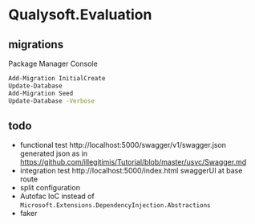 # Qualysoft.Evaluation

## migrations

Package Manager Console
```cmd
Add-Migration InitialCreate
Update-Database
Add-Migration Seed
Update-Database -Verbose
```

## todo

- functional test http://localhost:5000/swagger/v1/swagger.json generated json as in https://github.com/illegitimis/Tutorial/blob/master/usvc/Swagger.md
- integration test http://localhost:5000/index.html swaggerUI at base route
- split configuration
- Autofac IoC instead of `Microsoft.Extensions.DependencyInjection.Abstractions`
- faker
